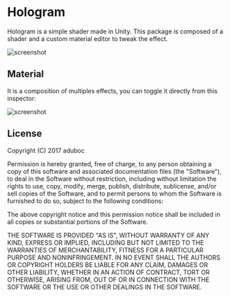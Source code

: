 Hologram
==========

Hologram is a simple shader made in Unity. 
This package is composed of a shader and a custom material editor to tweak the effect. 

 ![screenshot](http://i.imgur.com/zUxwa8S.png)
 
Material
-------

It is a composition of multiples effects, you can toggle it directly from this inspector:

 ![screenshot](http://i.imgur.com/8AWSkCZ.png)

 License
-------

Copyright (C) 2017 aduboc

Permission is hereby granted, free of charge, to any person obtaining a copy of
this software and associated documentation files (the "Software"), to deal in
the Software without restriction, including without limitation the rights to
use, copy, modify, merge, publish, distribute, sublicense, and/or sell copies of
the Software, and to permit persons to whom the Software is furnished to do so,
subject to the following conditions:

The above copyright notice and this permission notice shall be included in all
copies or substantial portions of the Software.

THE SOFTWARE IS PROVIDED "AS IS", WITHOUT WARRANTY OF ANY KIND, EXPRESS OR
IMPLIED, INCLUDING BUT NOT LIMITED TO THE WARRANTIES OF MERCHANTABILITY, FITNESS
FOR A PARTICULAR PURPOSE AND NONINFRINGEMENT. IN NO EVENT SHALL THE AUTHORS OR
COPYRIGHT HOLDERS BE LIABLE FOR ANY CLAIM, DAMAGES OR OTHER LIABILITY, WHETHER
IN AN ACTION OF CONTRACT, TORT OR OTHERWISE, ARISING FROM, OUT OF OR IN
CONNECTION WITH THE SOFTWARE OR THE USE OR OTHER DEALINGS IN THE SOFTWARE.

